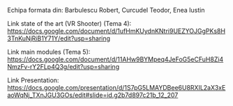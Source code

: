 Echipa formata din: Barbulescu Robert, Curcudel Teodor, Enea Iustin

Link state of the art (VR Shooter) (Tema 4): https://docs.google.com/document/d/1ufHmKUydnKNtri9UEZYOJGgPKs8H3TnKuNjRiB1Y71Y/edit?usp=sharing

Link main modules (Tema 5): https://docs.google.com/document/d/11AHw9BYMpeq4JeFoG5eCFuH8Zi4NmzFv-rY2FLp4Q3g/edit?usp=sharing

Link Presentation: https://docs.google.com/presentation/d/1S7pG5LMAYDBee6U8RXIL2aX3xEaoWqNj_TXnJGU3GOs/edit#slide=id.g2b7d897c21b_12_207